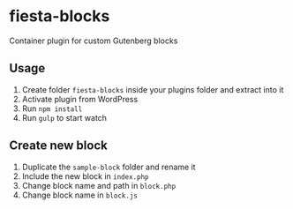 # fiesta-blocks
Container plugin for custom Gutenberg blocks

## Usage

1. Create folder `fiesta-blocks` inside your plugins folder and extract into it
2. Activate plugin from WordPress
3. Run `npm install`
4. Run `gulp` to start watch

## Create new block

1. Duplicate the `sample-block` folder and rename it
2. Include the new block in `index.php`
3. Change block name and path in `block.php`
4. Change block name in `block.js`
